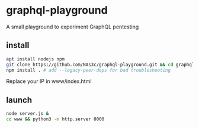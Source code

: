 # graphql-playground
A small playground to experiment GraphQL pentesting 

## install

```bash
apt install nodejs npm
git clone https://github.com/NAs3c/graphql-playground.git && cd graphql-playground
npm install . # add --legacy-peer-deps for bad troubleshooting
```
Replace your IP in www/index.html

## launch
```bash
node server.js &
cd www && python3 -m http.server 8000
```
